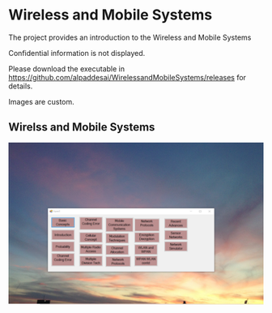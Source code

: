 # Wireless and Mobile Systems

The project provides an introduction to the Wireless and Mobile Systems

Confidential information is not displayed.

Please download the executable in https://github.com/alpaddesai/WirelessandMobileSystems/releases for details.

Images are custom.

## Wirelss and Mobile Systems
![image](MobileSystems.png)
